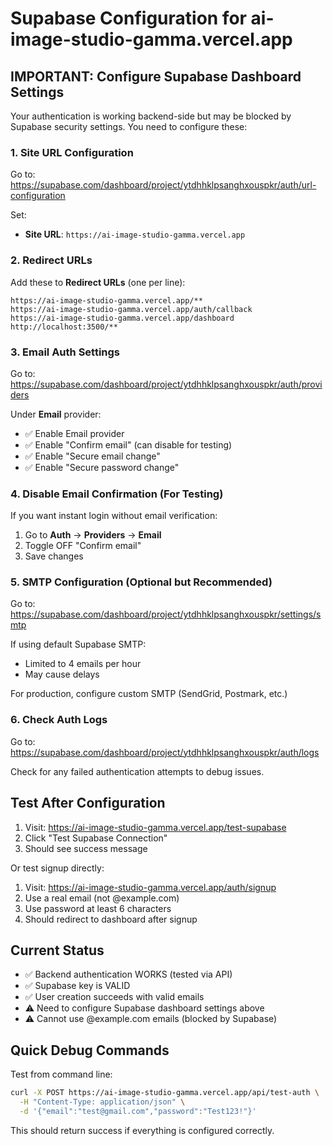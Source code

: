 # Supabase Configuration for ai-image-studio-gamma.vercel.app

## IMPORTANT: Configure Supabase Dashboard Settings

Your authentication is working backend-side but may be blocked by Supabase security settings. You need to configure these:

### 1. Site URL Configuration
Go to: https://supabase.com/dashboard/project/ytdhhklpsanghxouspkr/auth/url-configuration

Set:
- **Site URL**: `https://ai-image-studio-gamma.vercel.app`

### 2. Redirect URLs
Add these to **Redirect URLs** (one per line):
```
https://ai-image-studio-gamma.vercel.app/**
https://ai-image-studio-gamma.vercel.app/auth/callback
https://ai-image-studio-gamma.vercel.app/dashboard
http://localhost:3500/**
```

### 3. Email Auth Settings
Go to: https://supabase.com/dashboard/project/ytdhhklpsanghxouspkr/auth/providers

Under **Email** provider:
- ✅ Enable Email provider
- ✅ Enable "Confirm email" (can disable for testing)
- ✅ Enable "Secure email change"
- ✅ Enable "Secure password change"

### 4. Disable Email Confirmation (For Testing)
If you want instant login without email verification:

1. Go to **Auth** → **Providers** → **Email**
2. Toggle OFF "Confirm email"
3. Save changes

### 5. SMTP Configuration (Optional but Recommended)
Go to: https://supabase.com/dashboard/project/ytdhhklpsanghxouspkr/settings/smtp

If using default Supabase SMTP:
- Limited to 4 emails per hour
- May cause delays

For production, configure custom SMTP (SendGrid, Postmark, etc.)

### 6. Check Auth Logs
Go to: https://supabase.com/dashboard/project/ytdhhklpsanghxouspkr/auth/logs

Check for any failed authentication attempts to debug issues.

## Test After Configuration

1. Visit: https://ai-image-studio-gamma.vercel.app/test-supabase
2. Click "Test Supabase Connection"
3. Should see success message

Or test signup directly:
1. Visit: https://ai-image-studio-gamma.vercel.app/auth/signup
2. Use a real email (not @example.com)
3. Use password at least 6 characters
4. Should redirect to dashboard after signup

## Current Status
- ✅ Backend authentication WORKS (tested via API)
- ✅ Supabase key is VALID
- ✅ User creation succeeds with valid emails
- ⚠️ Need to configure Supabase dashboard settings above
- ⚠️ Cannot use @example.com emails (blocked by Supabase)

## Quick Debug Commands

Test from command line:
```bash
curl -X POST https://ai-image-studio-gamma.vercel.app/api/test-auth \
  -H "Content-Type: application/json" \
  -d '{"email":"test@gmail.com","password":"Test123!"}'
```

This should return success if everything is configured correctly.